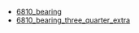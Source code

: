* [6810_bearing](6810_bearing)
* [6810_bearing_three_quarter_extra](6810_bearing_three_quarter_extra)
